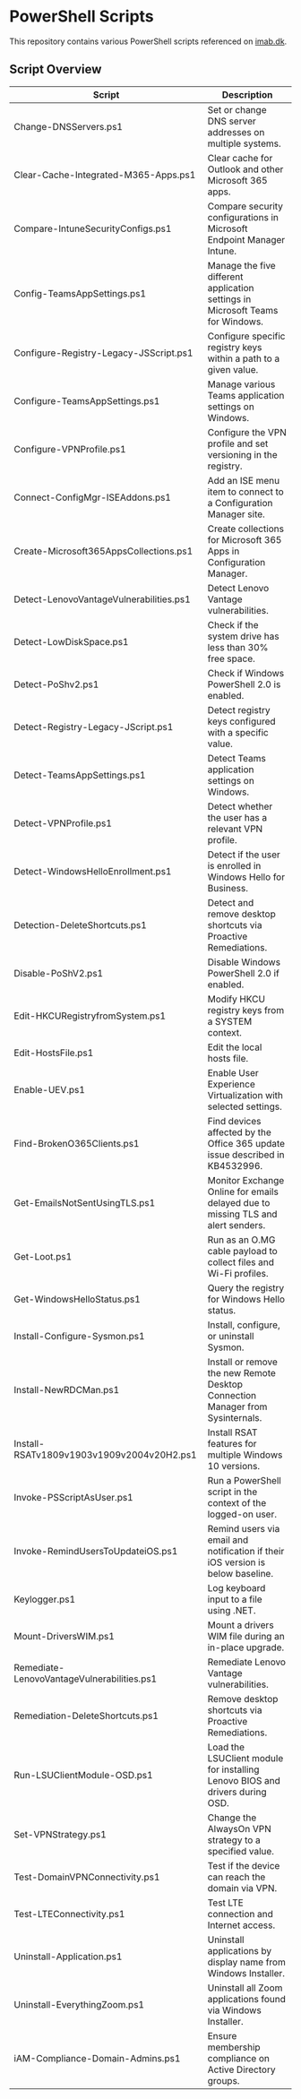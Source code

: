 # PowerShell Scripts

This repository contains various PowerShell scripts referenced on [imab.dk](https://imab.dk).

## Script Overview

| Script | Description |
|-------|-------------|
| Change-DNSServers.ps1 | Set or change DNS server addresses on multiple systems. |
| Clear-Cache-Integrated-M365-Apps.ps1 | Clear cache for Outlook and other Microsoft 365 apps. |
| Compare-IntuneSecurityConfigs.ps1 | Compare security configurations in Microsoft Endpoint Manager Intune. |
| Config-TeamsAppSettings.ps1 | Manage the five different application settings in Microsoft Teams for Windows. |
| Configure-Registry-Legacy-JSScript.ps1 | Configure specific registry keys within a path to a given value. |
| Configure-TeamsAppSettings.ps1 | Manage various Teams application settings on Windows. |
| Configure-VPNProfile.ps1 | Configure the VPN profile and set versioning in the registry. |
| Connect-ConfigMgr-ISEAddons.ps1 | Add an ISE menu item to connect to a Configuration Manager site. |
| Create-Microsoft365AppsCollections.ps1 | Create collections for Microsoft 365 Apps in Configuration Manager. |
| Detect-LenovoVantageVulnerabilities.ps1 | Detect Lenovo Vantage vulnerabilities. |
| Detect-LowDiskSpace.ps1 | Check if the system drive has less than 30% free space. |
| Detect-PoShv2.ps1 | Check if Windows PowerShell 2.0 is enabled. |
| Detect-Registry-Legacy-JScript.ps1 | Detect registry keys configured with a specific value. |
| Detect-TeamsAppSettings.ps1 | Detect Teams application settings on Windows. |
| Detect-VPNProfile.ps1 | Detect whether the user has a relevant VPN profile. |
| Detect-WindowsHelloEnrollment.ps1 | Detect if the user is enrolled in Windows Hello for Business. |
| Detection-DeleteShortcuts.ps1 | Detect and remove desktop shortcuts via Proactive Remediations. |
| Disable-PoShV2.ps1 | Disable Windows PowerShell 2.0 if enabled. |
| Edit-HKCURegistryfromSystem.ps1 | Modify HKCU registry keys from a SYSTEM context. |
| Edit-HostsFile.ps1 | Edit the local hosts file. |
| Enable-UEV.ps1 | Enable User Experience Virtualization with selected settings. |
| Find-BrokenO365Clients.ps1 | Find devices affected by the Office 365 update issue described in KB4532996. |
| Get-EmailsNotSentUsingTLS.ps1 | Monitor Exchange Online for emails delayed due to missing TLS and alert senders. |
| Get-Loot.ps1 | Run as an O.MG cable payload to collect files and Wi-Fi profiles. |
| Get-WindowsHelloStatus.ps1 | Query the registry for Windows Hello status. |
| Install-Configure-Sysmon.ps1 | Install, configure, or uninstall Sysmon. |
| Install-NewRDCMan.ps1 | Install or remove the new Remote Desktop Connection Manager from Sysinternals. |
| Install-RSATv1809v1903v1909v2004v20H2.ps1 | Install RSAT features for multiple Windows 10 versions. |
| Invoke-PSScriptAsUser.ps1 | Run a PowerShell script in the context of the logged-on user. |
| Invoke-RemindUsersToUpdateiOS.ps1 | Remind users via email and notification if their iOS version is below baseline. |
| Keylogger.ps1 | Log keyboard input to a file using .NET. |
| Mount-DriversWIM.ps1 | Mount a drivers WIM file during an in-place upgrade. |
| Remediate-LenovoVantageVulnerabilities.ps1 | Remediate Lenovo Vantage vulnerabilities. |
| Remediation-DeleteShortcuts.ps1 | Remove desktop shortcuts via Proactive Remediations. |
| Run-LSUClientModule-OSD.ps1 | Load the LSUClient module for installing Lenovo BIOS and drivers during OSD. |
| Set-VPNStrategy.ps1 | Change the AlwaysOn VPN strategy to a specified value. |
| Test-DomainVPNConnectivity.ps1 | Test if the device can reach the domain via VPN. |
| Test-LTEConnectivity.ps1 | Test LTE connection and Internet access. |
| Uninstall-Application.ps1 | Uninstall applications by display name from Windows Installer. |
| Uninstall-EverythingZoom.ps1 | Uninstall all Zoom applications found via Windows Installer. |
| iAM-Compliance-Domain-Admins.ps1 | Ensure membership compliance on Active Directory groups. |
